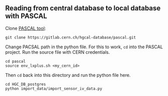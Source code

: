 ## Reading from central database to local database with PASCAL
Clone [PASCAL tool](https://gitlab.cern.ch/hgcal-database/pascal.git):

```git clone https://gitlab.cern.ch/hgcal-database/pascal.git```

Change PACSAL path in the python file. For this to work, `cd` into the PASCAL project. Run the source file with CERN credentials. 
```
cd pascal
source env_lxplus.sh <my_cern_id>
```
Then `cd` back into this directory and run the python file here.
```
cd HGC_DB_postgres
python import_data/import_sensor_iv_data.py
```
